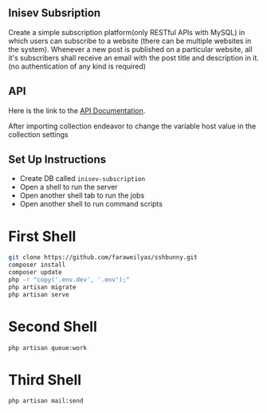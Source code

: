 ## Inisev Subsription

Create a simple subscription platform(only RESTful APIs with MySQL) in which users can subscribe to a website (there can be multiple websites in the system). Whenever a new post is published on a particular website, all it's subscribers shall receive an email with the post title and description in it. (no authentication of any kind is required)

## API

Here is the link to the [API Documentation](https://documenter.getpostman.com/view/4638046/VUqpsHVX).

After importing collection endeavor to change the variable host value in the collection settings

## Set Up Instructions

- Create DB called `inisev-subscription`
- Open a shell to run the server
- Open another shell tab to run the jobs
- Open another shell to run command scripts

# First Shell 

```bash
git clone https://github.com/faraweilyas/sshbunny.git
composer install
composer update
php -r "copy('.env.dev', '.env');"
php artisan migrate
php artisan serve
```

# Second Shell 

```bash
php artisan queue:work
```

# Third Shell 

```bash
php artisan mail:send
```
